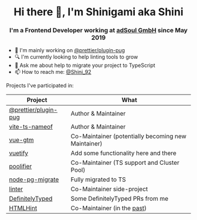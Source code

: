 <h1 align="center">Hi there 👋, I'm Shinigami aka Shini</h1>
<h3 align="center">I'm a Frontend Developer working at <a href="https://www.adsoul.com" target="_blank">adSoul GmbH</a> since May 2019</h3>

- 🔭 I'm mainly working on [@prettier/plugin-pug](https://github.com/prettier/plugin-pug)
  <!-- - 🌱 I'm currently learning ... -->
  <!-- - 👯 I'm co-maintainer and collaborating on [poolifier](https://github.com/pioardi/poolifier) -->
  <!-- - 🤔 I'm looking for help with ... -->
- 🔍 I'm currently looking to help linting tools to grow
- 💬 Ask me about help to migrate your project to TypeScript
- 📫 How to reach me: [@Shini_92](https://twitter.com/Shini_92)
  <!-- - 😄 Pronouns: ... -->
  <!-- - ⚡ Fun fact: ... -->

Projects I've participated in:

| Project                                                                                                     | What                                                                                                  |
| ----------------------------------------------------------------------------------------------------------- | ----------------------------------------------------------------------------------------------------- |
| [@prettier/plugin-pug](https://github.com/prettier/plugin-pug)                                              | Author & Maintainer                                                                                   |
| [vite-ts-nameof](https://github.com/Shinigami92/vite-ts-nameof)                                             | Author & Maintainer                                                                                   |
| [vue-gtm](https://github.com/mib200/vue-gtm)                                                                | Co-Maintainer (potentially becoming new Maintainer)                                                   |
| [vuetify](https://github.com/vuetifyjs/vuetify/pulls?q=is%3Apr+author%3AShinigami92+is%3Amerged+)           | Add some functionality here and there                                                                 |
| [poolifier](https://github.com/pioardi/poolifier)                                                           | Co-Maintainer (TS support and Cluster Pool)                                                           |
| [node-pg-migrate](https://github.com/salsita/node-pg-migrate/pulls?q=author%3AShinigami92)                  | Fully migrated to TS                                                                                  |
| [linter](https://github.com/linterjs/core)                                                                  | Co-Maintainer side-project                                                                            |
| [DefinitelyTyped](https://github.com/DefinitelyTyped/DefinitelyTyped/pulls?q=is%3Apr+author%3AShinigami92+) | Some DefinitelyTyped PRs from me                                                                      |
| [HTMLHint](https://github.com/htmlhint/HTMLHint)                                                            | Co-Maintainer (in the [past](https://github.com/htmlhint/HTMLHint/issues/356#issuecomment-661714995)) |
